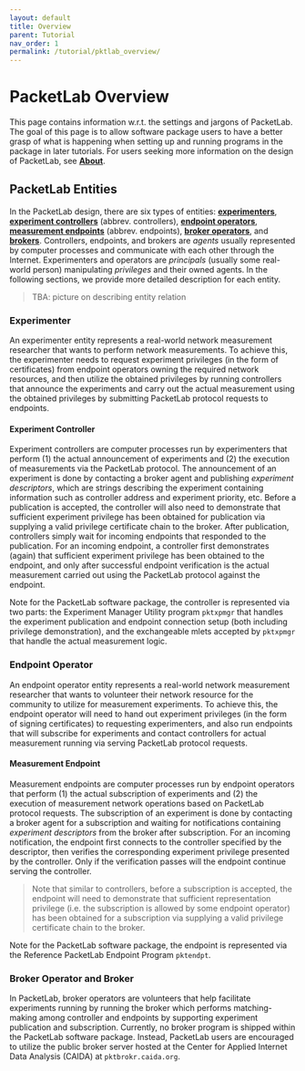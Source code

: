 ```yaml
---
layout: default
title: Overview
parent: Tutorial
nav_order: 1
permalink: /tutorial/pktlab_overview/
---
```


# PacketLab Overview
This page contains information w.r.t. the settings and jargons of PacketLab. The goal of this page is to allow software package users to have a better grasp of what is happening when setting up and running programs in the package in later tutorials. For users seeking more information on the design of PacketLab, see **[About](/about/)**.

## PacketLab Entities
In the PacketLab design, there are six types of entities: **[experimenters](#experimenter)**, **[experiment controllers](#experiment-controller)** (abbrev. controllers), **[endpoint operators](#endpoint-operator)**, **[measurement endpoints](#measurement-endpoint)** (abbrev. endpoints), **[broker operators](#broker-operator-and-broker)**, and **[brokers](#broker-operator-and-broker)**. Controllers, endpoints, and brokers are *agents* usually represented by computer processes and communicate with each other through the Internet. Experimenters and operators are *principals* (usually some real-world person) manipulating *privileges* and their owned agents. In the following sections, we provide more detailed description for each entity.

> TBA: picture on describing entity relation

### Experimenter
An experimenter entity represents a real-world network measurement researcher that wants to perform network measurements. To achieve this, the experimenter needs to request experiment privileges (in the form of certificates) from endpoint operators owning the required network resources, and then utilize the obtained privileges by running controllers that announce the experiments and carry out the actual measurement using the obtained privileges by submitting PacketLab protocol requests to endpoints.

#### Experiment Controller
Experiment controllers are computer processes run by experimenters that perform (1) the actual announcement of experiments and (2) the execution of measurements via the PacketLab protocol. The announcement of an experiment is done by contacting a broker agent and publishing *experiment descriptors*, which are strings describing the experiment containing information such as controller address and experiment priority, etc. Before a publication is accepted, the controller will also need to demonstrate that sufficient experiment privilege has been obtained for publication via supplying a valid privilege certificate chain to the broker. After publication, controllers simply wait for incoming endpoints that responded to the publication. For an incoming endpoint, a controller first demonstrates (again) that sufficient experiment privilege has been obtained to the endpoint, and only after successful endpoint verification is the actual measurement carried out using the PacketLab protocol against the endpoint.

Note for the PacketLab software package, the controller is represented via two parts: the Experiment Manager Utility program `pktxpmgr` that handles the experiment publication and endpoint connection setup (both including privilege demonstration), and the exchangeable mlets accepted by `pktxpmgr` that handle the actual measurement logic.

### Endpoint Operator
An endpoint operator entity represents a real-world network measurement researcher that wants to volunteer their network resource for the community to utilize for measurement experiments. To achieve this, the endpoint operator will need to hand out experiment privileges (in the form of signing certificates) to requesting experimenters, and also run endpoints that will subscribe for experiments and contact controllers for actual measurement running via serving PacketLab protocol requests.

#### Measurement Endpoint
Measurement endpoints are computer processes run by endpoint operators that perform (1) the actual subscription of experiments and (2) the execution of measurement network operations based on PacketLab protocol requests. The subscription of an experiment is done by contacting a broker agent for a subscription and waiting for notifications containing *experiment descriptors* from the broker after subscription. For an incoming notification, the endpoint first connects to the controller specified by the descriptor, then verifies the corresponding experiment privilege presented by the controller. Only if the verification passes will the endpoint continue serving the controller.
> Note that similar to controllers, before a subscription is accepted, the endpoint will need to demonstrate that sufficient representation privilege (i.e. the subscription is allowed by some endpoint operator) has been obtained for a subscription via supplying a valid privilege certificate chain to the broker.

Note for the PacketLab software package, the endpoint is represented via the Reference PacketLab Endpoint Program `pktendpt`.

### Broker Operator and Broker
In PacketLab, broker operators are volunteers that help facilitate experiments running by running the broker which performs matching-making among controller and endpoints by supporting experiment publication and subscription. Currently, no broker program is shipped within the PacketLab software package. Instead, PacketLab users are encouraged to utilize the public broker server hosted at the Center for Applied Internet Data Analysis (CAIDA) at `pktbrokr.caida.org`.
